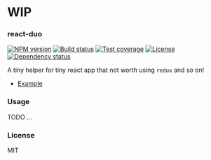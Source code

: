 
# WIP

### react-duo

[![NPM version][npm-img]][npm-url]
[![Build status][travis-img]][travis-url]
[![Test coverage][coveralls-img]][coveralls-url]
[![License][license-img]][license-url]
[![Dependency status][david-img]][david-url]

A tiny helper for tiny react app that not worth using `redux` and so on!

* [Example](example)

### Usage

TODO ...

### License
MIT

[npm-img]: https://img.shields.io/npm/v/react-duo.svg?style=flat-square
[npm-url]: https://npmjs.org/package/react-duo
[travis-img]: https://img.shields.io/travis/haoxins/react-duo.svg?style=flat-square
[travis-url]: https://travis-ci.org/haoxins/react-duo
[coveralls-img]: https://img.shields.io/coveralls/haoxins/react-duo.svg?style=flat-square
[coveralls-url]: https://coveralls.io/r/haoxins/react-duo?branch=master
[license-img]: http://img.shields.io/badge/license-MIT-green.svg?style=flat-square
[license-url]: http://opensource.org/licenses/MIT
[david-img]: https://img.shields.io/david/haoxins/react-duo.svg?style=flat-square
[david-url]: https://david-dm.org/haoxins/react-duo
